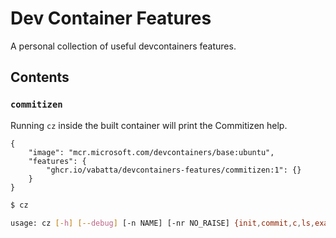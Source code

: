 # Dev Container Features

A personal collection of useful devcontainers features.

## Contents

### `commitizen`

Running `cz` inside the built container will print the Commitizen help.

```jsonc
{
    "image": "mcr.microsoft.com/devcontainers/base:ubuntu",
    "features": {
        "ghcr.io/vabatta/devcontainers-features/commitizen:1": {}
    }
}
```

```bash
$ cz

usage: cz [-h] [--debug] [-n NAME] [-nr NO_RAISE] {init,commit,c,ls,example,info,schema,bump,changelog,ch,check,version} ...
```
